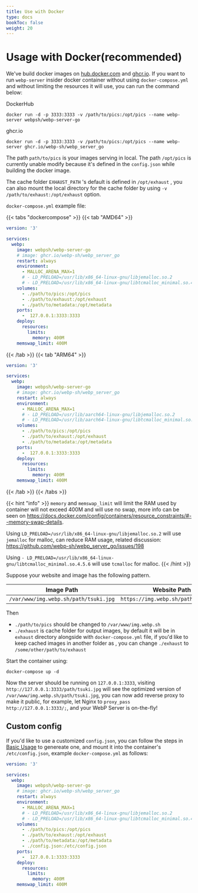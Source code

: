 ```yaml
---
title: Use with Docker
type: docs
bookToc: false
weight: 20
---
```


# Usage with Docker(recommended)

We've build docker images on [hub.docker.com](https://hub.docker.com/r/webpsh/webp-server-go) and [ghcr.io](https://github.com/webp-sh/webp_server_go/pkgs/container/webp_server_go). If you want to run `webp-server` insider docker container without using `docker-compose.yml` and without limiting the resources it will use, you can run the command below:

DockerHub
```shell
docker run -d -p 3333:3333 -v /path/to/pics:/opt/pics --name webp-server webpsh/webp-server-go
```
ghcr.io
```shell
docker run -d -p 3333:3333 -v /path/to/pics:/opt/pics --name webp-server ghcr.io/webp-sh/webp_server_go
```

The path `path/to/pics` is your images serving in local. The path `/opt/pics` is currently unable modify because it's defined in the `config.json` while building the docker image.

The cache folder `EXHAUST_PATH` 's default is defined in `/opt/exhaust` , you can also mount the local directory for the cache folder by using `-v /path/to/exhaust:/opt/exhaust` option.

`docker-compose.yml` example file:

{{< tabs "dockercompose" >}}
{{< tab "AMD64" >}}

```yml
version: '3'

services:
  webp:
    image: webpsh/webp-server-go
    # image: ghcr.io/webp-sh/webp_server_go
    restart: always
    environment:
      - MALLOC_ARENA_MAX=1
      # - LD_PRELOAD=/usr/lib/x86_64-linux-gnu/libjemalloc.so.2
      # - LD_PRELOAD=/usr/lib/x86_64-linux-gnu/libtcmalloc_minimal.so.4.5.6
    volumes:
      - ./path/to/pics:/opt/pics
      - ./path/to/exhaust:/opt/exhaust
      - ./path/to/metadata:/opt/metadata
    ports:
      -  127.0.0.1:3333:3333
    deploy:
      resources:
        limits:
          memory: 400M
    memswap_limit: 400M
```

{{< /tab >}}
{{< tab "ARM64" >}} 

```yml
version: '3'

services:
  webp:
    image: webpsh/webp-server-go
    # image: ghcr.io/webp-sh/webp_server_go
    restart: always
    environment:
      - MALLOC_ARENA_MAX=1
      # - LD_PRELOAD=/usr/lib/aarch64-linux-gnu/libjemalloc.so.2
      # - LD_PRELOAD=/usr/lib/aarch64-linux-gnu/libtcmalloc_minimal.so.4.5.6
    volumes:
      - ./path/to/pics:/opt/pics
      - ./path/to/exhaust:/opt/exhaust
      - ./path/to/metadata:/opt/metadata
    ports:
      -  127.0.0.1:3333:3333
    deploy:
      resources:
        limits:
          memory: 400M
    memswap_limit: 400M
```

{{< /tab >}}
{{< /tabs >}}



{{< hint "info" >}}
`memory` and `memswap_limit` will limit the RAM used by container will not exceed 400M and will use no swap, more info can be seen on https://docs.docker.com/config/containers/resource_constraints/#--memory-swap-details.

Using `LD_PRELOAD=/usr/lib/x86_64-linux-gnu/libjemalloc.so.2` will use `jemalloc` for malloc, can reduce RAM usage, related discussion: https://github.com/webp-sh/webp_server_go/issues/198

Using `- LD_PRELOAD=/usr/lib/x86_64-linux-gnu/libtcmalloc_minimal.so.4.5.6` will use `tcmalloc` for malloc.
{{< /hint >}}

Suppose your website and image has the following pattern.

| Image Path                            | Website Path                         |
| ------------------------------------- | ------------------------------------ |
| `/var/www/img.webp.sh/path/tsuki.jpg` | `https://img.webp.sh/path/tsuki.jpg` |

Then

* `./path/to/pics` should be changed to `/var/www/img.webp.sh`
* `./exhaust` is cache folder for output images, by default it will be in `exhaust` directory alongside with `docker-compose.yml` file, if you'd like to keep cached images in another folder as , you can change  `./exhaust` to `/some/other/path/to/exhaust`

Start the container using:

```
docker-compose up -d
```

Now the server should be running on `127.0.0.1:3333`, visiting `http://127.0.0.1:3333/path/tsuki.jpg` will see the optimized version of `/var/www/img.webp.sh/path/tsuki.jpg`, you can now add reverse proxy to make it public, for example, let Nginx to `proxy_pass http://127.0.0.1:3333/;`, and your WebP Server is on-the-fly!

## Custom config

If you'd like to use a customized `config.json`, you can follow the steps in [Basic Usage](/usage/usage-with-binary/) to genereate one, and mount it into the container's `/etc/config.json`, example `docker-compose.yml` as follows:

```yml
version: '3'

services:
  webp:
    image: webpsh/webp-server-go
    # image: ghcr.io/webp-sh/webp_server_go
    restart: always
    environment:
      - MALLOC_ARENA_MAX=1
      # - LD_PRELOAD=/usr/lib/x86_64-linux-gnu/libjemalloc.so.2
      # - LD_PRELOAD=/usr/lib/x86_64-linux-gnu/libtcmalloc_minimal.so.4.5.6
    volumes:
      - ./path/to/pics:/opt/pics
      - ./path/to/exhaust:/opt/exhaust
      - ./path/to/metadata:/opt/metadata
      - ./config.json:/etc/config.json
    ports:
      -  127.0.0.1:3333:3333
    deploy:
      resources:
        limits:
          memory: 400M
    memswap_limit: 400M
```